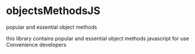 # objectsMethodsJS
popular and essential object methods
<p>this library contains popular and essential object methods javascript for use  Convenience developers</p>

